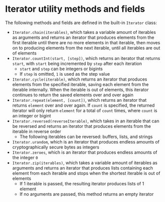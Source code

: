 # Iterator utility methods and fields

The following methods and fields are defined in the built-in `Iterator` class:
- `Iterator.chain(iterables)`, which takes a variable amount of iterables as arguments and returns an iterator that produces elements from the first iterable until there are no more elements in that iterable, then moves on to producing elements from the next iterable, until all iterables are out of elements
- `Iterator.countInt(start, [step])`, which returns an iterator that returns `start`, with `start` being incremented by `step` after each iteration
    - `start` and `step` can be integers or bigints
    - If `step` is omitted, `1` is used as the step value
- `Iterator.cycle(iterable)`, which returns an iterator that produces elements from the specified iterable, saving each element from the iterable internally. When the iterable is out of elements, this iterator continues to return the saved elements over and over again
- `Iterator.repeat(element, [count])`, which returns an iterator that returns `element` over and over again. If `count` is specified, the returned iterator will only return `element` for a total of `count` times, where `count` is an integer or bigint
- `Iterator.reversed(reverseIterable)`, which takes in an iterable that can be reversed and returns an iterator that produces elements from the iterable in reverse order
    - The following iterables can be reversed: buffers, lists, and strings
- `Iterator.urandom`, which is an iterator that produces endless amounts of cryptographically secure bytes as integers
- `Iterator.zeroes`, which is an iterator that produces endless amounts of the integer `0`
- `Iterator.zip(iterables)`, which takes a variable amount of iterables as arguments and returns an iterator that produces lists containing each element from each iterable and stops when the shortest iterable is out of elements
    - If 1 iterable is passed, the resulting iterator produces lists of 1 element
    - If no arguments are passed, this method returns an empty iterator
